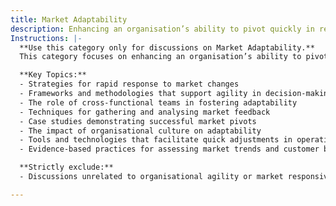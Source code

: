 ```yaml
---
title: Market Adaptability
description: Enhancing an organisation’s ability to pivot quickly in response to market shifts.
Instructions: |-
  **Use this category only for discussions on Market Adaptability.**  
  This category focuses on enhancing an organisation’s ability to pivot quickly and effectively in response to market shifts, ensuring that businesses remain competitive and responsive to changing customer needs and external conditions.

  **Key Topics:**
  - Strategies for rapid response to market changes
  - Frameworks and methodologies that support agility in decision-making
  - The role of cross-functional teams in fostering adaptability
  - Techniques for gathering and analysing market feedback
  - Case studies demonstrating successful market pivots
  - The impact of organisational culture on adaptability
  - Tools and technologies that facilitate quick adjustments in operations
  - Evidence-based practices for assessing market trends and customer behaviour

  **Strictly exclude:**  
  - Discussions unrelated to organisational agility or market responsiveness, such as purely technical implementations without a market context, or general business management topics that do not focus on adaptability. Misinterpretations of market adaptability that do not align with Agile, Lean, or DevOps principles should also be excluded.

---
```


